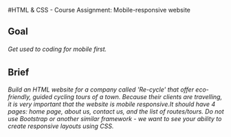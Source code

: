 #HTML & CSS - Course Assignment: Mobile-responsive website
## Goal
###### Get used to coding for mobile first.
## Brief
###### Build an HTML website for a company called 'Re-cycle' that offer eco-friendly, guided cycling tours of a town. Because their clients are travelling, it is very important that the website is mobile responsive.It should have 4 pages: home page, about us, contact us, and the list of routes/tours. Do not use Bootstrap or another similar framework - we want to see your ability to create responsive layouts using CSS.
